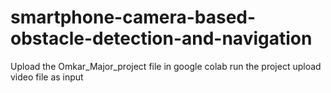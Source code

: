 # smartphone-camera-based-obstacle-detection-and-navigation
Upload the Omkar_Major_project file in google colab 
run the project 
upload video file as input 
